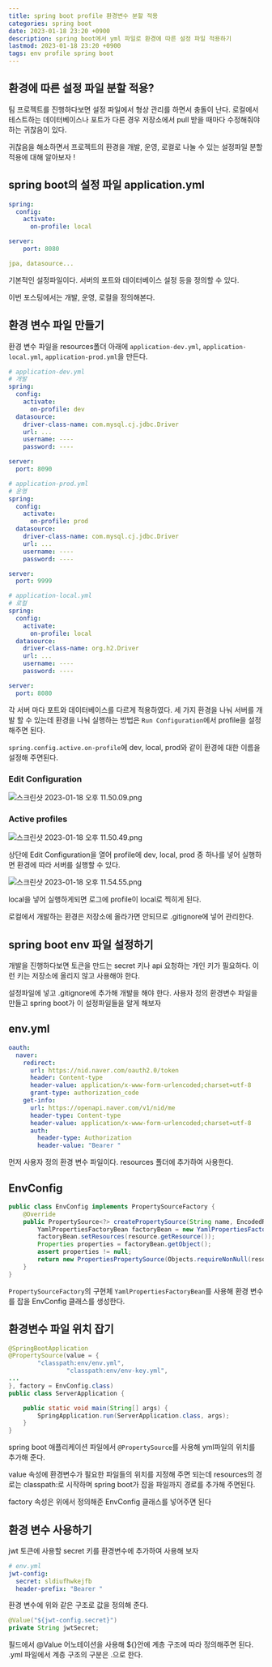 ```yaml
---
title: spring boot profile 환경변수 분할 적용
categories: spring boot
date: 2023-01-18 23:20 +0900
description: spring boot에서 yml 파일로 환경에 따른 설정 파일 적용하기
lastmod: 2023-01-18 23:20 +0900
tags: env profile spring boot
---
```


## 환경에 따른 설정 파일 분할 적용?

팀 프로젝트를 진행하다보면 설정 파일에서 형상 관리를 하면서 충돌이 난다. 로컬에서 테스트하는 데이터베이스나 포트가 다른 경우 저장소에서 pull 받을 때마다 수정해줘야 하는 귀찮음이 있다.

귀찮음을 해소하면서 프로젝트의 환경을 개발, 운영, 로컬로 나눌 수 있는 설정파일 분할 적용에 대해 알아보자 !

## spring boot의 설정 파일 application.yml

```yaml
spring:
  config:
    activate:
      on-profile: local

server:
    port: 8080

jpa, datasource...
```

기본적인 설정파일이다. 서버의 포트와 데이터베이스 설정 등을 정의할 수 있다.

이번 포스팅에서는 개발, 운영, 로컬을 정의해본다.

## 환경 변수 파일 만들기

환경 변수 파일을 resources폴더 아래에 `application-dev.yml`, `application-local.yml`, `application-prod.yml`을 만든다.

```yaml
# application-dev.yml
# 개발
spring:
  config:
    activate:
      on-profile: dev
  datasource:
    driver-class-name: com.mysql.cj.jdbc.Driver
    url: ...
    username: ----
    password: ----

server:
  port: 8090
```

```yaml
# application-prod.yml
# 운영
spring:
  config:
    activate:
      on-profile: prod
  datasource:
    driver-class-name: com.mysql.cj.jdbc.Driver
    url: ...
    username: ----
    password: ----

server:
  port: 9999
```

```yaml
# application-local.yml
# 로컬
spring:
  config:
    activate:
      on-profile: local
  datasource:
    driver-class-name: org.h2.Driver
    url: ...
    username: ----
    password: ----

server:
  port: 8080
```

각 서버 마다 포트와 데이터베이스를 다르게 적용하였다. 세 가지 환경을 나눠 서버를 개발 할 수 있는데 환경을 나눠 실행하는 방법은 `Run Configuration`에서 profile을 설정해주면 된다.

`spring.config.active.on-profile`에 dev, local, prod와 같이 환경에 대한 이름을 설정해 주면된다.

### Edit Configuration

![스크린샷 2023-01-18 오후 11.50.09.png](/assets/posting/backend/springboot_env/pic1.png)

### Active profiles

![스크린샷 2023-01-18 오후 11.50.49.png](/assets/posting/backend/springboot_env/pic2.png)

상단에 Edit Configuration을 열어 profile에 dev, local, prod 중 하나를 넣어 실행하면 환경에 따라 서버를 실행할 수 있다.

![스크린샷 2023-01-18 오후 11.54.55.png](/assets/posting/backend/springboot_env/pic3.png)

local을 넣어 실행하게되면 로그에 profile이 local로 찍히게 된다.

로컬에서 개발하는 환경은 저장소에 올라가면 안되므로 .gitignore에 넣어 관리한다.

## spring boot env 파일 설정하기

개발을 진행하다보면 토큰을 만드는 secret 키나 api 요청하는 개인 키가 필요하다. 이런 키는 저장소에 올리지 않고 사용해야 한다.

설정파일에 넣고 .gitignore에 추가해 개발을 해야 한다. 사용자 정의 환경변수 파일을 만들고 spring boot가 이 설정파일들을 알게 해보자

## env.yml

```yaml
oauth:
  naver:
    redirect:
      url: https://nid.naver.com/oauth2.0/token
      header: Content-type
      header-value: application/x-www-form-urlencoded;charset=utf-8
      grant-type: authorization_code
    get-info:
      url: https://openapi.naver.com/v1/nid/me
      header-type: Content-type
      header-value: application/x-www-form-urlencoded;charset=utf-8
      auth:
        header-type: Authorization
        header-value: "Bearer "
```

먼저 사용자 정의 환경 변수 파일이다. resources 폴더에 추가하여 사용한다.

## EnvConfig

```java
public class EnvConfig implements PropertySourceFactory {
    @Override
    public PropertySource<?> createPropertySource(String name, EncodedResource resource) throws IOException {
        YamlPropertiesFactoryBean factoryBean = new YamlPropertiesFactoryBean();
        factoryBean.setResources(resource.getResource());
        Properties properties = factoryBean.getObject();
        assert properties != null;
        return new PropertiesPropertySource(Objects.requireNonNull(resource.getResource().getFilename()), properties);
    }
}
```

`PropertySourceFactory`의 구현체 `YamlPropertiesFactoryBean`를 사용해 환경 변수를 잡을 EnvConfig 클래스를 생성한다.

## 환경변수 파일 위치 잡기

```java
@SpringBootApplication
@PropertySource(value = {
        "classpath:env/env.yml",
				"classpath:env/env-key.yml",
...
}, factory = EnvConfig.class)
public class ServerApplication {

    public static void main(String[] args) {
        SpringApplication.run(ServerApplication.class, args);
    }
}
```

spring boot 애플리케이션 파일에서 `@PropertySource`를 사용해 yml파일의 위치를 추가해 준다.

value 속성에 환경변수가 필요한 파일들의 위치를 지정해 주면 되는데 resources의 경로는 classpath:로 시작하며 spring boot가 잡을 파일까지 경로를 추가해 주면된다.

factory 속성은 위에서 정의해준 EnvConfig 클래스를 넣어주면 된다

## 환경 변수 사용하기

jwt 토큰에 사용할 secret 키를 환경변수에 추가하여 사용해 보자

```yaml
# env.yml
jwt-config:
  secret: sldiufhwkejfb
  header-prefix: "Bearer "
```

환경 변수에 위와 같은 구조로 값을 정의해 준다.

```java
@Value("${jwt-config.secret}")
private String jwtSecret;
```

필드에서 @Value 어노테이션을 사용해 ${}안에 계층 구조에 따라 정의해주면 된다. .yml 파일에서 계층 구조의 구분은 .으로 한다.
